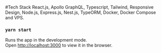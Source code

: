 #Tech Stack
React.js, Apollo GraphQL, Typescript, Tailwind, Responsive Design, Node.js, Express.js, Nest.js, TypeORM, Docker, Docker Compose and VPS.

### `yarn start`

Runs the app in the development mode.<br />
Open [http://localhost:3000](http://localhost:3000) to view it in the browser.









